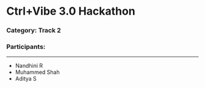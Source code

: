 # Ctrl+Vibe 3.0 Hackathon

### Category: Track 2

### Participants:
------

- Nandhini R
- Muhammed Shah
- Aditya S